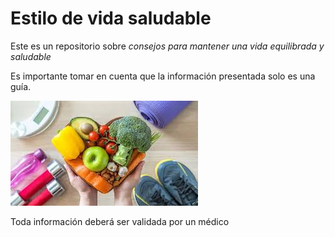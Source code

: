 # Estilo de vida saludable
Este es un repositorio sobre *consejos para mantener una vida equilibrada y saludable*

Es importante tomar en cuenta que la información presentada solo es una guía.

![Vida saludable](/imagenes/primera_imagen.jpeg)


Toda información deberá ser validada por un médico 

